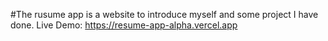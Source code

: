 #The rusume app is a website to introduce myself and some project I have done.
Live Demo: https://resume-app-alpha.vercel.app
